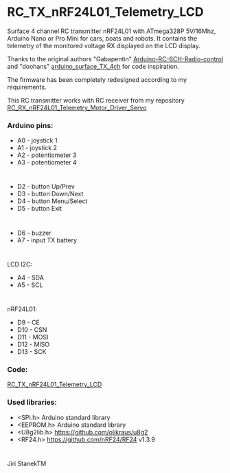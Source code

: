 # RC_TX_nRF24L01_Telemetry_LCD
Surface 4 channel RC transmitter nRF24L01 with ATmega328P 5V/16Mhz, Arduino Nano or Pro Mini for cars, boats and robots. 
It contains the telemetry of the monitored voltage RX displayed on the LCD display. 
  
Thanks to the original authors "Gabapentin" [Arduino-RC-6CH-Radio-control](https://github.com/Gabapentin/Arduino-RC-6CH-Radio-control) 
and "doohans" [arduino_surface_TX_4ch](https://github.com/doohans/arduino_surface_TX_4ch)
for code inspiration.

The firmware has been completely redesigned according to my requirements. 

This RC transmitter works with RC receiver from my repository [RC_RX_nRF24L01_Telemetry_Motor_Driver_Servo](https://github.com/stanekTM/RC_RX_nRF24L01_Telemetry_Motor_Driver_Servo)

### Arduino pins:
* A0 - joystick 1
* A1 - joystick 2
* A2 - potentiometer 3
* A3 - potentiometer 4
#
* D2 - button Up/Prev
* D3 - button Down/Next
* D4 - button Menu/Select
* D5 - button Exit
# 
* D6 - buzzer
* A7 - input TX battery
#
LCD I2C:
* A4 - SDA
* A5 - SCL
#
nRF24L01:
* D9  - CE
* D10 - CSN
* D11 - MOSI
* D12 - MISO
* D13 - SCK

### Code:
[RC_TX_nRF24L01_Telemetry_LCD](https://github.com/stanekTM/RC_TX_nRF24L01_Telemetry_LCD/tree/main/RC_TX_nRF24L01_Telemetry_LCD)

### Used libraries:
* <SPI.h>     Arduino standard library
* <EEPROM.h>  Arduino standard library
* <U8g2lib.h> https://github.com/olikraus/u8g2
* <RF24.h>    https://github.com/nRF24/RF24 v1.3.9
#
Jiri StanekTM
